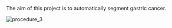 The aim of this project is to automatically segment gastric cancer. 

![procedure_3](https://github.com/qbingjiang/Gastric_cancer_project/blob/main/procedure_3.gif)
